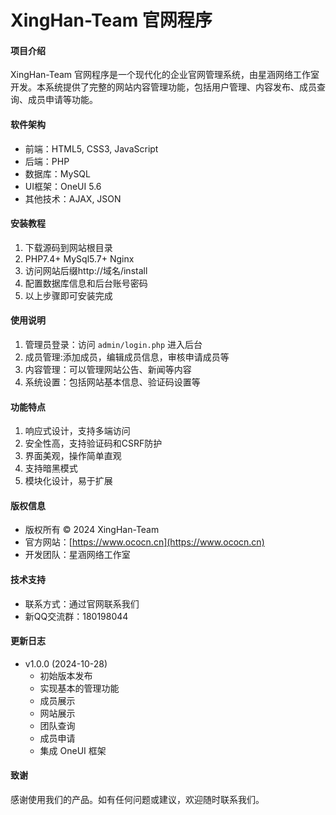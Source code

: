 # XingHan-Team 官网程序

#### 项目介绍
XingHan-Team 官网程序是一个现代化的企业官网管理系统，由星涵网络工作室开发。本系统提供了完整的网站内容管理功能，包括用户管理、内容发布、成员查询、成员申请等功能。

#### 软件架构
- 前端：HTML5, CSS3, JavaScript
- 后端：PHP
- 数据库：MySQL
- UI框架：OneUI 5.6
- 其他技术：AJAX, JSON

#### 安装教程
1. 下载源码到网站根目录
2. PHP7.4+ MySql5.7+ Nginx
3. 访问网站后缀http://域名/install
4. 配置数据库信息和后台账号密码
5. 以上步骤即可安装完成

#### 使用说明
1. 管理员登录：访问 `admin/login.php` 进入后台
2. 成员管理:添加成员，编辑成员信息，审核申请成员等
3. 内容管理：可以管理网站公告、新闻等内容
4. 系统设置：包括网站基本信息、验证码设置等

#### 功能特点
1. 响应式设计，支持多端访问
2. 安全性高，支持验证码和CSRF防护
3. 界面美观，操作简单直观
4. 支持暗黑模式
5. 模块化设计，易于扩展

#### 版权信息
- 版权所有 © 2024 XingHan-Team
- 官方网站：[https://www.ococn.cn](https://www.ococn.cn)
- 开发团队：星涵网络工作室

#### 技术支持
- 联系方式：通过官网联系我们
- 新QQ交流群：180198044

#### 更新日志
- v1.0.0 (2024-10-28)
  - 初始版本发布
  - 实现基本的管理功能
  - 成员展示
  - 网站展示
  - 团队查询
  - 成员申请
  - 集成 OneUI 框架

#### 致谢
感谢使用我们的产品。如有任何问题或建议，欢迎随时联系我们。 

